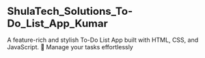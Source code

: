 # ShulaTech_Solutions_To-Do_List_App_Kumar
A feature-rich and stylish To-Do List App built with HTML, CSS, and JavaScript. 🚀 Manage your tasks effortlessly 
<!DOCTYPE html>
<html lang="en">

<head>
    <meta charset="UTF-8">
    <meta name="viewport" content="width=device-width, initial-scale=1.0">
    <title>Advanced To-Do List</title>
    <link rel="stylesheet" href="style.css">
    <style>
        @import url('https://fonts.googleapis.com/css2?family=Poppins:wght@300;400;600&display=swap');

        body {
            font-family: 'Poppins', sans-serif;
            background: #1e1e1e;
            color: white;
            display: flex;
            justify-content: center;
            align-items: center;
            height: 100vh;
            margin: 0;
            flex-direction: column;
        }

        .container {
            background: #292929;
            padding: 20px;
            border-radius: 10px;
            width: 400px;
            text-align: center;
            box-shadow: 0px 5px 15px rgba(0, 0, 0, 0.3);
        }

        h1 {
            font-size: 24px;
        }

        .input-section {
            display: flex;
            gap: 10px;
        }

        input,
        select {
            flex: 1;
            padding: 10px;
            border: none;
            border-radius: 5px;
            outline: none;
        }

        button {
            background: #27ae60;
            color: white;
            border: none;
            padding: 10px 15px;
            border-radius: 5px;
            cursor: pointer;
            font-weight: bold;
        }

        button:hover {
            background: #2ecc71;
        }

        ul {
            list-style: none;
            padding: 0;
            margin-top: 20px;
        }

        li {
            background: #333;
            margin: 5px 0;
            padding: 10px;
            display: flex;
            justify-content: space-between;
            align-items: center;
            border-radius: 5px;
            cursor: pointer;
        }

        li.completed {
            text-decoration: line-through;
            opacity: 0.6;
        }

        .delete-btn {
            background: red;
            color: white;
            border: none;
            padding: 5px 10px;
            border-radius: 5px;
            cursor: pointer;
        }

        .edit-btn {
            background: orange;
            color: white;
            border: none;
            padding: 5px 10px;
            border-radius: 5px;
            cursor: pointer;
        }
    </style>
</head>

<body>
    <div class="container">
        <h1>📝 To-Do List</h1>
        <div class="input-section">
            <input type="text" id="taskInput" placeholder="Add a new task...">
            <input type="date" id="dueDate">
            <select id="priority">
                <option value="Low">Low</option>
                <option value="Medium">Medium</option>
                <option value="High">High</option>
            </select>
            <button onclick="addTask()">Add</button>
        </div>
        <ul id="taskList"></ul>
    </div>
    <script>
        document.addEventListener("DOMContentLoaded", loadTasks);

        function addTask() {
            let taskInput = document.getElementById("taskInput").value.trim();
            let dueDate = document.getElementById("dueDate").value;
            let priority = document.getElementById("priority").value;

            if (taskInput === "") {
                alert("Please enter a task!");
                return;
            }

            let taskList = document.getElementById("taskList");
            let li = document.createElement("li");
            li.innerHTML = `<span>${taskInput} - ${dueDate} (${priority})</span> 
                            <button class='edit-btn' onclick='editTask(this)'>Edit</button>
                            <button class='delete-btn' onclick='deleteTask(this)'>X</button>`;

            li.addEventListener("click", function () {
                this.classList.toggle("completed");
                saveTasks();
            });

            taskList.appendChild(li);
            document.getElementById("taskInput").value = "";
            saveTasks();
        }

        function editTask(button) {
            let taskItem = button.parentElement;
            let taskText = taskItem.querySelector("span").innerText;
            let newTask = prompt("Edit Task:", taskText);
            if (newTask) {
                taskItem.querySelector("span").innerText = newTask;
                saveTasks();
            }
        }

        function deleteTask(button) {
            let taskItem = button.parentElement;
            taskItem.remove();
            saveTasks();
        }

        function saveTasks() {
            let tasks = [];
            document.querySelectorAll("#taskList li").forEach(li => {
                tasks.push({ text: li.querySelector("span").innerText, completed: li.classList.contains("completed") });
            });
            localStorage.setItem("tasks", JSON.stringify(tasks));
        }

        function loadTasks() {
            let storedTasks = localStorage.getItem("tasks");
            if (storedTasks) {
                let tasks = JSON.parse(storedTasks);
                let taskList = document.getElementById("taskList");
                tasks.forEach(task => {
                    let li = document.createElement("li");
                    li.innerHTML = `<span>${task.text}</span> 
                                    <button class='edit-btn' onclick='editTask(this)'>Edit</button>
                                    <button class='delete-btn' onclick='deleteTask(this)'>X</button>`;
                    if (task.completed) li.classList.add("completed");
                    li.addEventListener("click", function () {
                        this.classList.toggle("completed");
                        saveTasks();
                    });
                    taskList.appendChild(li);
                });
            }
        }
    </script>
</body>

</html>
